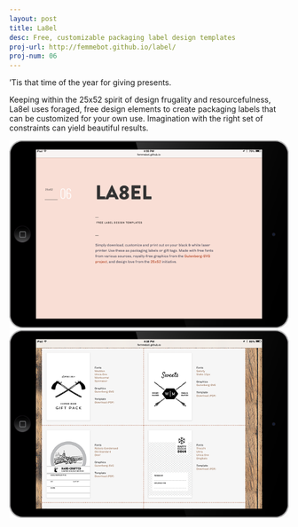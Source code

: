 ```yaml
---
layout: post
title: La8el 
desc: Free, customizable packaging label design templates
proj-url: http://femmebot.github.io/label/
proj-num: 06
---
```



&rsquo;Tis that time of the year for giving presents.

Keeping within the 25x52 spirit of design frugality and resourcefulness, La8el uses foraged, free design elements to create packaging labels that can be customized for your own use. Imagination with the right set of constraints can yield beautiful results.  

![Di55ect](../images/06-h.png)
![Di55ect](../images/06-2-h.png)
